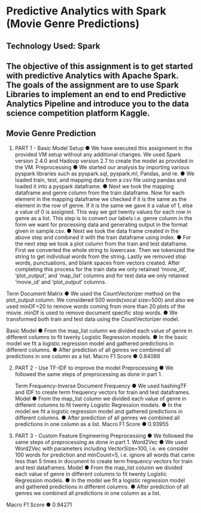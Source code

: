 # Predictive Analytics with Spark (Movie Genre Predictions)
## Technology Used: Spark
##    The objective of this assignment is to get started with predictive Analytics with Apache Spark. The goals of the assignment are to use Spark Libraries to implement an end to end Predictive Analytics Pipeline and introduce you to the data science competition platform Kaggle.


		
## Movie Genre Prediction

1.	PART 1 - Basic Model
Setup
●	We have executed this assignment in the provided VM setup without any additional changes. We used Spark version 2.4.0 and Hadoop version 2.7 to create the model as provided in the VM.
Preprocessing
●	We started our analysis by importing various pyspark libraries such as pyspark.sql, pyspark.ml, Pandas, and re.
●	We loaded train, test, and mapping data from a csv file using pandas and loaded it into a pyspark dataframe.
●	Next we took the mapping dataframe and genre column from the train dataframe. Now for each element in the mapping dataframe we checked if it is the same as the element in the row of genre. If it is the same we gave it a value of 1, else a value of 0 is assigned. This way we got twenty values for each row in genre as a list. This step is to convert our labels i.e. genre column in the form we want for processing data and generating output in the format given in sample.csv.
●	Next we took the data frame created in the above step and combined it with the train dataframe using index.
●	For the next step we took a plot column from the train and test dataframe. First we converted the whole string to lowercase. Then we tokenized the string to get individual words from the string. Lastly we removed stop words, punctuations, and blank spaces from vectors created. After completing this process for the train data we only retained ‘movie_id’, ‘plot_output’, and ‘map_list’ columns and for test data we only retained ‘movie_id’ and ‘plot_output’ columns.

Term Document Matrix
●	We used the CountVectorizer method on the plot_output column. We considered 500 words(vocal size=500) and also we used minDF=20 to remove words coming from more than 20 plots of the movie. minDf is used to remove document specific stop words.
●	We transformed both train and test data using the CountVectorizer model.

Basic Model
●	From the map_list column we divided each value of genre in different columns to fit twenty Logistic Regression models.
●	In the basic model we fit a logistic regression model and gathered predictions in different columns.
●	After prediction of all genres we combined all predictions in one column as a list.
Macro F1 Score 
●	0.84088

2.	PART 2 - Use TF-IDF to improve the model 
Preprocessing
●	We followed the same steps of preprocessing as done in part 1.
	
	Term Frequency-Inverse Document Frequency
●	We used hashingTF and IDF to create term frequency vectors for train and test dataframes.
Model
●	From the map_list column we divided each value of genre in different columns to fit twenty Logistic Regression models.
●	In the model we fit a logistic regression model and gathered predictions in different columns.
●	After prediction of all genres we combined all predictions in one column as a list.
Macro F1 Score 
●	0.93955
3.	PART 3 - Custom Feature Engineering
Preprocessing
●	We followed the same steps of preprocessing as done in part 1.
	Word2Vec
●	We used Word2Vec with parameters including VectorSize=100, i.e. we consider 100 words for prediction and minCount=5, i.e. ignore all words that came less than 5 times in document to create term frequency vectors for train and test dataframes.
Model
●	From the map_list column we divided each value of genre in different columns to fit twenty Logistic Regression models.
●	In the model we fit a logistic regression model and gathered predictions in different columns.
●	After prediction of all genres we combined all predictions in one column as a list.

Macro F1 Score 
●	0.94271
